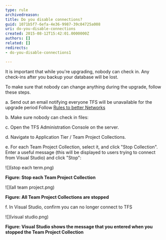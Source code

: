 ```yaml
---
type: rule
archivedreason: 
title: Do you disable connections?
guid: 1071b5f7-6efa-4e36-9987-39c04725a008
uri: do-you-disable-connections
created: 2015-08-12T15:42:01.0000000Z
authors: []
related: []
redirects:
- do-you-disable-connections1

---
```


It is important that while you're upgrading, nobody can check in.  Any check-ins after you backup your database will be lost.

To make sure that nobody can change anything during the upgrade, follow these steps.

<!--endintro-->

a.               Send out an email notifying everyone TFS will be unavailable for the upgrade period
 Follow [Rules to better Networks](http://www.ssw.com.au/SSW/Standards/Rules/RulesToBetterNetworks.aspx#rebootrestart)

b.              Make sure nobody can check in files:

c.                Open the TFS Administration Console on the server.

d.               Navigate to Application Tier / Team Project Collections.

e.              For each Team Project Collection, select it, and click "Stop Collection". Enter a useful message (this will be displayed to users trying to connect from Visual Studio) and click "Stop":

![](stop each term.png)

**Figure: Stop each Team Project Collection**



![](all team project.png)

**Figure: All Team Project Collections are stopped**



f.               In Visual Studio, confirm you can no longer connect to TFS

![](visual studio.png)

**Figure: Visual Studio shows the message that you entered when you stopped the Team Project Collection**
